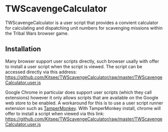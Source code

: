 # TWScavengeCalculator
TWScavengeCalculator is a user script that provides a convient calculator for calculating and dispatching unit numbers for scavenging missions within the Tribal Wars browser game.
## Installation
Many browser support user scripts directly, such browser usally with offer to install a user script when the script is viewed.
The script can be accessed directly via this address:
https://github.com/Kitsee/TWScavengeCalculator/raw/master/TWScavengeCalculator.user.js

Google Chrome in particular does support user scripts (which they call extensions) however it only allows scripts that are available on
the Google web store to be enabled. A workaround for this is to use a user script runner extension such as [TamperMonkey](https://chrome.google.com/webstore/detail/tampermonkey/dhdgffkkebhmkfjojejmpbldmpobfkfo).
With TamperMonkey install, chrome will offer to install a script when viewed via this link:
https://github.com/Kitsee/TWScavengeCalculator/raw/master/TWScavengeCalculator.user.js
